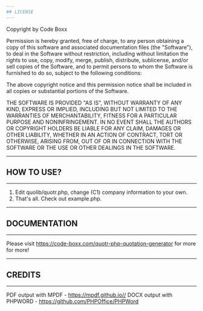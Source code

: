 ```yaml
---
## LICENSE
---
```


Copyright by Code Boxx

Permission is hereby granted, free of charge, to any person obtaining a copy
of this software and associated documentation files (the "Software"), to deal
in the Software without restriction, including without limitation the rights
to use, copy, modify, merge, publish, distribute, sublicense, and/or sell
copies of the Software, and to permit persons to whom the Software is
furnished to do so, subject to the following conditions:

The above copyright notice and this permission notice shall be included in all
copies or substantial portions of the Software.

THE SOFTWARE IS PROVIDED "AS IS", WITHOUT WARRANTY OF ANY KIND, EXPRESS OR
IMPLIED, INCLUDING BUT NOT LIMITED TO THE WARRANTIES OF MERCHANTABILITY,
FITNESS FOR A PARTICULAR PURPOSE AND NONINFRINGEMENT. IN NO EVENT SHALL THE
AUTHORS OR COPYRIGHT HOLDERS BE LIABLE FOR ANY CLAIM, DAMAGES OR OTHER
LIABILITY, WHETHER IN AN ACTION OF CONTRACT, TORT OR OTHERWISE, ARISING FROM,
OUT OF OR IN CONNECTION WITH THE SOFTWARE OR THE USE OR OTHER DEALINGS IN THE
SOFTWARE.


---
## HOW TO USE?
---
1) Edit quolib/quotr.php, change (C1) company information to your own.
2) That's all. Check out example.php.


---
## DOCUMENTATION
---
Please visit https://code-boxx.com/quotr-php-quotation-generator for more for more!


---
## CREDITS
---
PDF output with MPDF - https://mpdf.github.io//
DOCX output with PHPWORD - https://github.com/PHPOffice/PHPWord
